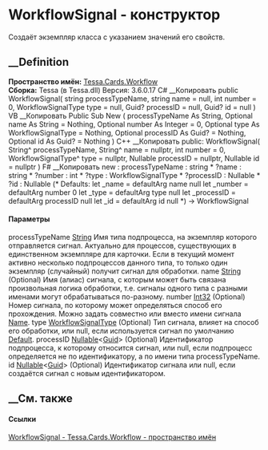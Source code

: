 # WorkflowSignal - конструктор
Создаёт экземпляр класса с указанием значений его свойств.
## __Definition
 **Пространство имён:** [Tessa.Cards.Workflow](N_Tessa_Cards_Workflow.htm)  
 **Сборка:** Tessa (в Tessa.dll) Версия: 3.6.0.17
C# __Копировать
     public WorkflowSignal(
    	string processTypeName,
    	string name = null,
    	int number = 0,
    	WorkflowSignalType type = null,
    	Guid? processID = null,
    	Guid? id = null
    )
VB __Копировать
     Public Sub New ( 
    	processTypeName As String,
    	Optional name As String = Nothing,
    	Optional number As Integer = 0,
    	Optional type As WorkflowSignalType = Nothing,
    	Optional processID As Guid? = Nothing,
    	Optional id As Guid? = Nothing
    )
C++ __Копировать
     public:
    WorkflowSignal(
    	String^ processTypeName, 
    	String^ name = nullptr, 
    	int number = 0, 
    	WorkflowSignalType^ type = nullptr, 
    	Nullable<Guid> processID = nullptr, 
    	Nullable<Guid> id = nullptr
    )
F# __Копировать
     new : 
            processTypeName : string * 
            ?name : string * 
            ?number : int * 
            ?type : WorkflowSignalType * 
            ?processID : Nullable<Guid> * 
            ?id : Nullable<Guid> 
    (* Defaults:
            let _name = defaultArg name null
            let _number = defaultArg number 0
            let _type = defaultArg type null
            let _processID = defaultArg processID null
            let _id = defaultArg id null
    *)
    -> WorkflowSignal
#### Параметры
processTypeName [String](https://learn.microsoft.com/dotnet/api/system.string)
     Имя типа подпроцесса, на экземпляр которого отправляется сигнал. Актуально для процессов, существующих в единственном экземпляре для карточки. Если в текущий момент активно несколько подпроцессов данного типа, то только один экземпляр (случайный) получит сигнал для обработки. 
name [String](https://learn.microsoft.com/dotnet/api/system.string) (Optional)
     Имя (алиас) сигнала, с которым может быть связана произвольная логика обработки, т.е. сигналы одного типа с разными именами могут обрабатываться по-разному. 
number [Int32](https://learn.microsoft.com/dotnet/api/system.int32) (Optional)
     Номер сигнала, по которому может определяться способ его прохождения. Можно задать совместно или вместо имени сигнала [Name](P_Tessa_Cards_Workflow_WorkflowSignal_Name.htm). 
type [WorkflowSignalType](T_Tessa_Cards_Workflow_WorkflowSignalType.htm)
(Optional)
     Тип сигнала, влияет на способ его обработки, или null, если используется сигнал по умолчанию [Default](F_Tessa_Cards_Workflow_WorkflowSignalTypes_Default.htm). 
processID
[Nullable](https://learn.microsoft.com/dotnet/api/system.nullable-1)<[Guid](https://learn.microsoft.com/dotnet/api/system.guid)>
(Optional)
     Идентификатор подпроцесса, к которому относится сигнал, или null, если подпроцесс определяется не по идентификатору, а по имени типа processTypeName. 
id
[Nullable](https://learn.microsoft.com/dotnet/api/system.nullable-1)<[Guid](https://learn.microsoft.com/dotnet/api/system.guid)>
(Optional)
     Идентификатор сигнала или null, если создаётся сигнал с новым идентификатором. 
## __См. также
#### Ссылки
[WorkflowSignal - ](T_Tessa_Cards_Workflow_WorkflowSignal.htm)
[Tessa.Cards.Workflow - пространство имён](N_Tessa_Cards_Workflow.htm)
